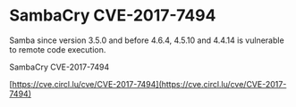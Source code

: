 # SambaCry CVE-2017-7494

Samba since version 3.5.0 and before 4.6.4, 4.5.10 and 4.4.14 is vulnerable to remote code execution.&#x20;

SambaCry CVE-2017-7494

[https://cve.circl.lu/cve/CVE-2017-7494](https://cve.circl.lu/cve/CVE-2017-7494)


